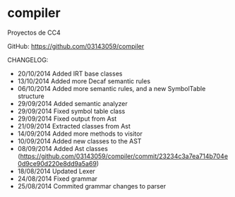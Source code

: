 compiler
========

Proyectos de CC4

GitHub: https://github.com/03143059/compiler

CHANGELOG:
- 20/10/2014 Added IRT base classes
- 13/10/2014 Added more Decaf semantic rules
- 06/10/2014 Added more semantic rules, and a new SymbolTable structure
- 29/09/2014 Added semantic analyzer
- 29/09/2014 Fixed symbol table class
- 29/09/2014 Fixed output from Ast
- 21/09/2014 Extracted classes from Ast
- 14/09/2014 Added more methods to visitor
- 10/09/2014 Added new classes to the AST
- 08/09/2014 Added Ast classes (https://github.com/03143059/compiler/commit/23234c3a7ea714b704e0d9ce90d220e8dd9a5a69)
- 18/08/2014 Updated Lexer
- 24/08/2014 Fixed grammar
- 25/08/2014 Commited grammar changes to parser
